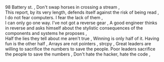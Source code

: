 98 Battery st. , 
Don't swap horses in crossing a stream ,  
This report, by its very length, defends itself against the risk of being read ,  
I do not fear computers. I fear the lack of them ,  
I can only go one way. I've not got a reverse gear , 
A good engineer thinks in reverse and asks himself about the stylistic consequences of the components and systems he proposes ,  
Half the lies they tell about me aren't true , 
Winning is only half of it. Having fun is the other half , 
Arrays are not pointers , 
strcpy , 
Great leaders are willing to sacrifice the numbers to save the people. Poor leaders sacrifice the people to save the numbers , 
Don't hate the hacker, hate the code , 
